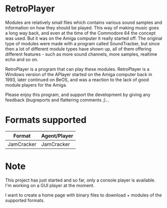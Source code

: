# RetroPlayer
Modules are relatively small files which contains various sound samples and information on how they should be played. This way of making music goes a long way back, and even at the time of the Commodore 64 the concept was used. But it was on the Amiga computer it really started off. The original type of modules were made with a program called SoundTracker, but since then a lot of different module types have shown up, all of them offering different features - such as more sound channels, more samples, realtime echo and so on.

RetroPlayer is a program that can play these modules. RetroPlayer is a Windows version of the APlayer started on the Amiga computer back in 1993, later continued on BeOS, and was a reaction to the lack of good module players for the Amiga.

Please enjoy this program, and support the development by giving any feedback (bugreports and flattering comments ;)...

# Formats supported

| Format | Agent/Player |
| ------ | ------------ |
| JamCracker | JamCracker |

# Note
This project has just started and so far, only a console player is available. I'm working on a GUI player at the moment.

I want to create a home page with binary files to download + modules of the supported formats.
